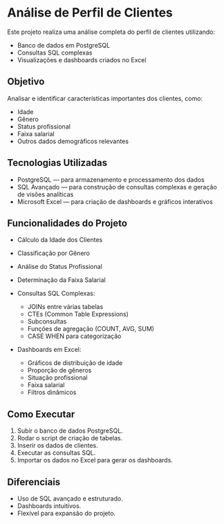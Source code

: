 # Análise de Perfil de Clientes

Este projeto realiza uma análise completa do perfil de clientes utilizando:
- Banco de dados em PostgreSQL
- Consultas SQL complexas
- Visualizações e dashboards criados no Excel

## Objetivo
Analisar e identificar características importantes dos clientes, como:
- Idade
- Gênero
- Status profissional
- Faixa salarial
- Outros dados demográficos relevantes

## Tecnologias Utilizadas
- PostgreSQL — para armazenamento e processamento dos dados
- SQL Avançado — para construção de consultas complexas e geração de visões analíticas
- Microsoft Excel — para criação de dashboards e gráficos interativos

## Funcionalidades do Projeto
- Cálculo da Idade dos Clientes
- Classificação por Gênero
- Análise do Status Profissional
- Determinação da Faixa Salarial
- Consultas SQL Complexas:
  - JOINs entre várias tabelas
  - CTEs (Common Table Expressions)
  - Subconsultas
  - Funções de agregação (COUNT, AVG, SUM)
  - CASE WHEN para categorização

- Dashboards em Excel:
  - Gráficos de distribuição de idade
  - Proporção de gêneros
  - Situação profissional
  - Faixa salarial
  - Filtros dinâmicos


## Como Executar
1. Subir o banco de dados PostgreSQL.
2. Rodar o script de criação de tabelas.
3. Inserir os dados de clientes.
4. Executar as consultas SQL.
5. Importar os dados no Excel para gerar os dashboards.

## Diferenciais
- Uso de SQL avançado e estruturado.
- Dashboards intuitivos.
- Flexível para expansão do projeto.
